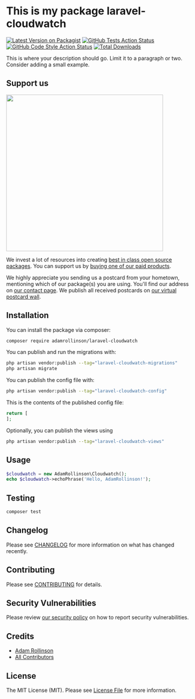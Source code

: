 # This is my package laravel-cloudwatch

[![Latest Version on Packagist](https://img.shields.io/packagist/v/adamrollinson/laravel-cloudwatch.svg?style=flat-square)](https://packagist.org/packages/adamrollinson/laravel-cloudwatch)
[![GitHub Tests Action Status](https://img.shields.io/github/actions/workflow/status/adamrollinson/laravel-cloudwatch/run-tests.yml?branch=main&label=tests&style=flat-square)](https://github.com/adamrollinson/laravel-cloudwatch/actions?query=workflow%3Arun-tests+branch%3Amain)
[![GitHub Code Style Action Status](https://img.shields.io/github/actions/workflow/status/adamrollinson/laravel-cloudwatch/fix-php-code-style-issues.yml?branch=main&label=code%20style&style=flat-square)](https://github.com/adamrollinson/laravel-cloudwatch/actions?query=workflow%3A"Fix+PHP+code+style+issues"+branch%3Amain)
[![Total Downloads](https://img.shields.io/packagist/dt/adamrollinson/laravel-cloudwatch.svg?style=flat-square)](https://packagist.org/packages/adamrollinson/laravel-cloudwatch)

This is where your description should go. Limit it to a paragraph or two. Consider adding a small example.

## Support us

[<img src="https://github-ads.s3.eu-central-1.amazonaws.com/laravel-cloudwatch.jpg?t=1" width="419px" />](https://spatie.be/github-ad-click/laravel-cloudwatch)

We invest a lot of resources into creating [best in class open source packages](https://spatie.be/open-source). You can support us by [buying one of our paid products](https://spatie.be/open-source/support-us).

We highly appreciate you sending us a postcard from your hometown, mentioning which of our package(s) you are using. You'll find our address on [our contact page](https://spatie.be/about-us). We publish all received postcards on [our virtual postcard wall](https://spatie.be/open-source/postcards).

## Installation

You can install the package via composer:

```bash
composer require adamrollinson/laravel-cloudwatch
```

You can publish and run the migrations with:

```bash
php artisan vendor:publish --tag="laravel-cloudwatch-migrations"
php artisan migrate
```

You can publish the config file with:

```bash
php artisan vendor:publish --tag="laravel-cloudwatch-config"
```

This is the contents of the published config file:

```php
return [
];
```

Optionally, you can publish the views using

```bash
php artisan vendor:publish --tag="laravel-cloudwatch-views"
```

## Usage

```php
$cloudwatch = new AdamRollinson\Cloudwatch();
echo $cloudwatch->echoPhrase('Hello, AdamRollinson!');
```

## Testing

```bash
composer test
```

## Changelog

Please see [CHANGELOG](CHANGELOG.md) for more information on what has changed recently.

## Contributing

Please see [CONTRIBUTING](CONTRIBUTING.md) for details.

## Security Vulnerabilities

Please review [our security policy](../../security/policy) on how to report security vulnerabilities.

## Credits

- [Adam Rollinson](https://github.com/AdamRollinson)
- [All Contributors](../../contributors)

## License

The MIT License (MIT). Please see [License File](LICENSE.md) for more information.
